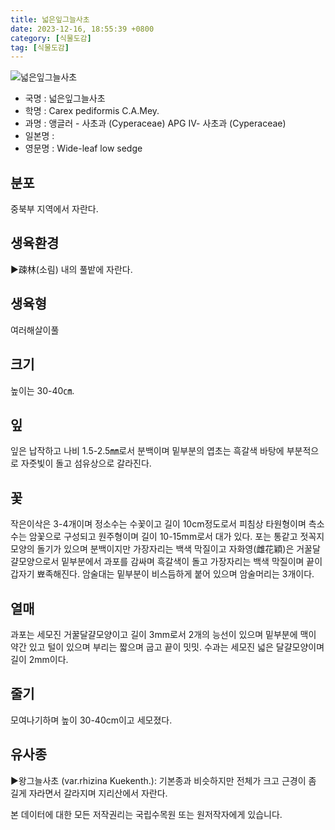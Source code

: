 ```yaml
---
title: 넓은잎그늘사초
date: 2023-12-16, 18:55:39 +0800
category: [식물도감]
tag: [식물도감]
---
```




![넓은잎그늘사초](http://www.nature.go.kr/fileUpload/plants/basic/Cyperaceae/Carex/4910/1_th2.JPG)
- 국명 : 넓은잎그늘사초
- 학명 : Carex pediformis C.A.Mey.
- 과명 : 앵글러 - 사초과 (Cyperaceae) APG Ⅳ- 사초과 (Cyperaceae)
- 일본명 : 
- 영문명 : Wide-leaf low sedge


## 분포
중북부 지역에서 자란다.
## 생육환경
▶疎林(소림) 내의 풀밭에 자란다.
## 생육형
여러해살이풀
## 크기
높이는 30-40㎝.
## 잎
잎은 납작하고 나비 1.5-2.5㎜로서 분백이며 밑부분의 엽초는 흑갈색 바탕에 부분적으로 자줏빛이 돌고 섬유상으로 갈라진다.
## 꽃
작은이삭은 3-4개이며 정소수는 수꽃이고 길이 10cm정도로서 피침상 타원형이며 측소수는 암꽃으로 구성되고 원주형이며 길이 10-15mm로서 대가 있다. 포는 통같고 젓꼭지모양의 돌기가 있으며 분백이지만 가장자리는 백색 막질이고 자화영(雌花穎)은 거꿀달걀모양으로서 밑부분에서 과포를 감싸며 흑갈색이 돌고 가장자리는 백색 막질이며 끝이 갑자기 뾰족해진다. 암술대는 밑부분이 비스듬하게 붙어 있으며 암술머리는 3개이다.
## 열매
과포는 세모진 거꿀달걀모양이고 길이 3mm로서 2개의 능선이 있으며 밑부분에 맥이 약간 있고 털이 있으며 부리는 짧으며 굽고 끝이 밋밋. 수과는 세모진 넓은 달걀모양이며 길이 2mm이다.
## 줄기
모여나기하며 높이 30-40cm이고 세모졌다.
## 유사종
▶왕그늘사초 (var.rhizina Kuekenth.): 기본종과 비슷하지만 전체가 크고 근경이 좀 길게 자라면서 갈라지며 지리산에서 자란다.






본 데이터에 대한 모든 저작권리는 국립수목원 또는 원저작자에게 있습니다.
